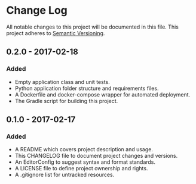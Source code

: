 # Change Log

All notable changes to this project will be documented in this file. This
project adheres to [Semantic Versioning](http://semver.org).

## 0.2.0 - 2017-02-18

### Added

  - Empty application class and unit tests.
  - Python application folder structure and requirements files.
  - A Dockerfile and docker-compose wrapper for automated deployment.
  - The Gradle script for building this project.

## 0.1.0 - 2017-02-17

### Added

  - A README which covers project description and usage.
  - This CHANGELOG file to document project changes and versions.
  - An EditorConfig to suggest syntax and format standards.
  - A LICENSE file to define project ownership and rights.
  - A .gitignore list for untracked resources.
